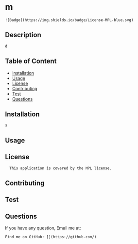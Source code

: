 
# m
    ![Badge](https://img.shields.io/badge/License-MPL-blue.svg)
## Description
    d
  ## Table of Content
  - [Installation](#installation)
  - [Usage](#usage)
  - [License](#license)
  - [Contributing](#contributing)
  - [Test](#test)
  - [Questions](#questions)
  ## Installation
    s
## Usage


  ## License
      This application is covered by the MPL license.
  ## Contributing
    
  ## Test
    
  ## Questions
  If you have any question, Email me at:  
    
    Find me on GitHub: [](https://github.com/)   
  